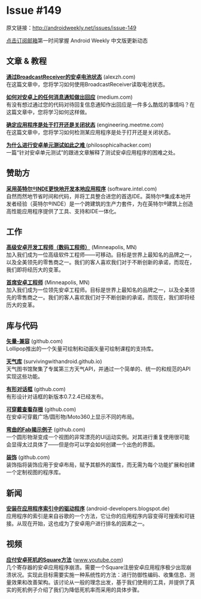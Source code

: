 # Issue #149

>
原文链接：<http://androidweekly.net/issues/issue-149>

[点击订阅邮箱](http://tinyletter.com/androidweeklycn)第一时间掌握 Android Weekly 中文版更新动态

## 文章 & 教程

**[通过BroadcastReceiver的安卓电池状态](http://blog.jetbrains.com/kotlin/2015/04/announcing-anko-for-android/)** (alexzh.com)   
在这篇文章中，您将学习如何使用BroadcastReceiver读取电池状态。
  
**[如何对安卓上的任何消息通知做出回应](http://konmik.github.io/introduction-to-model-view-presenter-on-android.html)** (medium.com)   
有没有想过通过您的代码对待回复信息通知作出回应是一件多么酷炫的事情吗？在这篇文章中，您将学习如何这样做。

**[确定应用程序是处于打开还是关闭状态](http://www.androiddesignpatterns.com/2013/04/activitys-threads-memory-leaks.html)** (engineering.meetme.com)   
在这篇文章中，您将学习如何检测某应用程序是处于打开还是关闭状态。
 
**[为什么进行安卓单元测试如此之难 ](https://www.bignerdranch.com/blog/triumph-android-studio-1-2-sneaks-in-full-testing-support/)** (philosophicalhacker.com)   
一篇“针对安卓单元测试”的跟进文章解释了测试安卓应用程序的困难之处。

## 赞助方

**[采用英特尔®INDE更快地开发本地应用程序](https://software.intel.com/en-us/android/app-testing?utm_source=Android+Weekly&utm_medium=Banner+Ad&utm_campaign=Android+ASMO+Q2-15+Android+Weekly&utm_content=General+Developers+sponsored+post)** (software.intel.com)   
自然而然地节省时间和代码，并将工具整合进您的首选IDE。英特尔®集成本地开发者经验（英特尔®INDE）是一个跨建筑的生产力套件，为在英特尔®建筑上创造高性能应用程序提供了工具、支持和IDE一体化。

## 工作

**[高级安卓开发工程师（数码工程师）](http://berlinstartupjobs.com/engineering/senior-android-developer-qlearning/)** (Minneapolis, MN)   
加入我们成为一位高级软件工程师——可移动。目标是世界上最知名的品牌之一，以及全美领先的零售商之一。我们的客人喜欢我们对于不断创新的承诺，而现在，我们即将经历大的变革。
 
**[首席安卓工程师](https://www.storehouse.co/jobs/android-developer)** (Minneapolis, MN)   
加入我们成为一位领先安卓工程师。目标是世界上最知名的品牌之一，以及全美领先的零售商之一。我们的客人喜欢我们对于不断创新的承诺，而现在，我们即将经历大的变革。  

## 库与代码

**[矢量-兼容](https://github.com/florent37/WearMenu)** (github.com)   
Lollipop推出的一个矢量可绘制和动画矢量可绘制课程的支持库。


**[天气库](https://github.com/klongmitre/android-segmented-control-view)** (survivingwithandroid.github.io)       
天气图书馆聚集了专属第三方天气API，并通过一个简单的、统一的和规范的API实现这些功能。

**[有形对话框](https://github.com/wasabeef/recyclerview-animators)** (github.com)       
有形设计对话框的新版本0.7.2.4已经发布。

**[可穿戴查看存根](https://github.com/pawegio/KAndroid)** (github.com)       
在安卓可穿戴广场/圆形物/Moto360上显示不同的布局。

**[弯曲的Fab揭示例子](https://github.com/Yalantis/FlipViewPager.Draco)** (github.com)       
一个圆形物渐变成一个视图的非常漂亮的UI运动实例。对其进行重复使用很可能会显得太过具体了——但是你可以学会如何创建一个出色的界面。

**[装饰](https://github.com/wasabeef/richeditor-android)** (github.com)       
装饰指将装饰应用于安卓布局，赋予其额外的属性，而无需为每个功能扩展和创建一个定制视图的程序库。
 



## 新闻

**[安装在应用程序索引中的驱动程序](http://tools.android.com/recent/androidstudio12beta3available)** (android-developers.blogspot.de)    
应用程序的索引是来自谷歌的一个方法，它让你的应用程序内容变得可搜索和可链接。从现在开始，这也成为了安卓用户进行排名的因素之一。

## 视频 

**[应付安卓死机的Square方法](https://caster.io/android/episode-3-android-studio-productivity-custom-shortcuts/)** (www.youtube.com)    
几个寄存器的安卓应用程序崩溃。需要一个Square注册安卓应用程序极少出现崩溃状况。实现此目标需要实施一种系统性的方法：进行防御性编码、收集信息、测量效果和改善架构。该讨论从一般的理念出发，基于我们使用的工具，并提供了真实的死机例子介绍了我们为降低死机率而采用的具体步骤。
